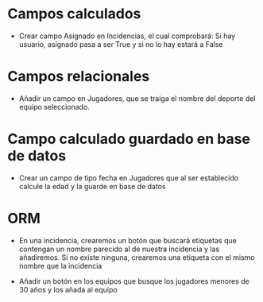 # Campos calculados

* Crear campo Asignado en Incidencias, el cual comprobará: Si hay usuario, asignado pasa a ser True y si no lo hay estará a False

# Campos relacionales

* Añadir un campo en Jugadores, que se traiga el nombre del deporte del equipo seleccionado.

# Campo calculado guardado en base de datos

* Crear un campo de tipo fecha en Jugadores que al ser establecido calcule la edad y la guarde en base de datos

# ORM

* En una incidencia, crearemos un botón que buscará etiquetas que contengan un nombre parecido al de nuestra incidencia y las añadiremos.
Si no existe ninguna, crearemos una etiqueta con el mismo nombre que la incidencia

* Añadir un botón en los equipos que busque los jugadores menores de 30 años y los añada al equipo
